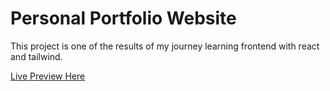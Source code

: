 # Personal Portfolio Website
This project is one of the results of my journey learning frontend with react and tailwind.

[Live Preview Here](https://646c39f79af48818992240e1--ornate-moonbeam-a50764.netlify.app/)
